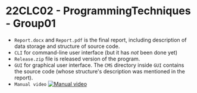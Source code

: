 # 22CLC02 - ProgrammingTechniques - Group01
* `Report.docx` and `Report.pdf` is the final report, including description of data storage and structure of source code.
* `CLI` for command-line user interface (but it has *not* been done yet)
* `Release.zip` file is released version of the program.
* `GUI` for graphical user interface. The `CMS` directory inside `GUI` contains the source code (whose structure's description was mentioned in the report).
* `Manual video`
[![Manual video](https://img.youtube.com/vi/gy-63bwhelM/0.jpg)](https://youtu.be/gy-63bwhelM)